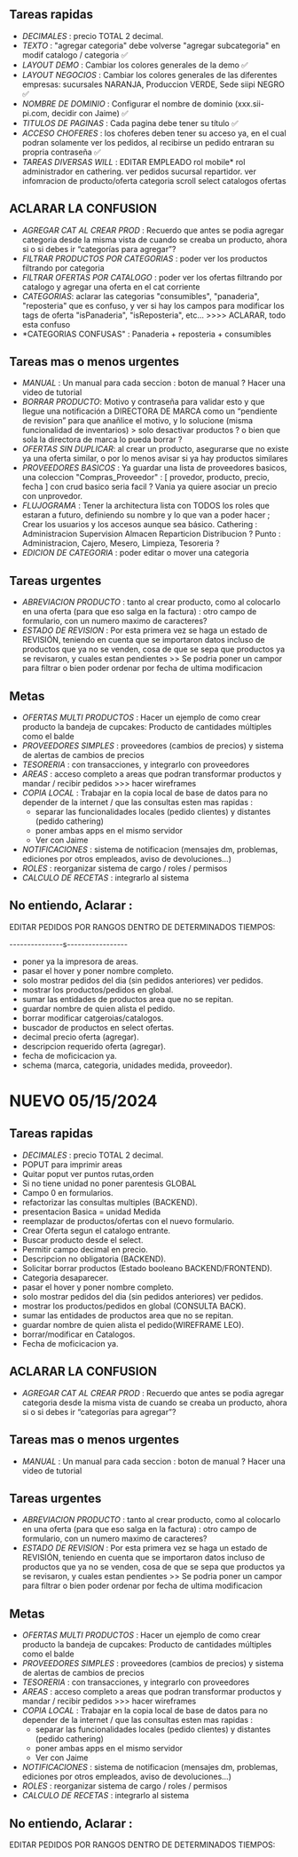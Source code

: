 ## Tareas rapidas

- _DECIMALES_ : precio TOTAL 2 decimal.
- _TEXTO_ : "agregar categoria" debe volverse "agregar subcategoria" en modif catalogo / categoria ✅
- _LAYOUT DEMO_ : Cambiar los colores generales de la demo ✅
- _LAYOUT NEGOCIOS_ : Cambiar los colores generales de las diferentes empresas: sucursales NARANJA, Produccion VERDE, Sede siipi NEGRO ✅
- _NOMBRE DE DOMINIO_ : Configurar el nombre de dominio (xxx.sii-pi.com, decidir con Jaime) ✅
- _TITULOS DE PAGINAS_ : Cada pagina debe tener su título ✅
- _ACCESO CHOFERES_ : los choferes deben tener su acceso ya, en el cual podran solamente ver los pedidos, al recibirse un pedido entraran su propria contraseña ✅
- _TAREAS DIVERSAS WILL_ :
  EDITAR EMPLEADO
  rol mobile\*
  rol administrador en cathering.
  ver pedidos sucursal repartidor.
  ver infomracion de producto/oferta
  categoria scroll
  select catalogos ofertas

## ACLARAR LA CONFUSION

- _AGREGAR CAT AL CREAR PROD_ : Recuerdo que antes se podia agregar categoria desde la misma vista de cuando se creaba un producto, ahora si o si debes ir “categorías para agregar”?
- _FILTRAR PRODUCTOS POR CATEGORIAS_ : poder ver los productos filtrando por categoria
- _FILTRAR OFERTAS POR CATALOGO_ : poder ver los ofertas filtrando por catalogo y agregar una oferta en el cat corriente
- _CATEGORIAS_: aclarar las categorias "consumibles", "panaderia", "reposteria" que es confuso, y ver si hay los campos para modificar los tags de oferta "isPanaderia", "isReposteria", etc... >>>> ACLARAR, todo esta confuso
- \*CATEGORIAS CONFUSAS" : Panaderia + reposteria + consumibles

## Tareas mas o menos urgentes

- _MANUAL_ : Un manual para cada seccion : boton de manual ? Hacer una video de tutorial
- _BORRAR PRODUCTO_: Motivo y contraseña para validar esto y que llegue una notificación a DIRECTORA DE MARCA como un “pendiente de revision” para que anañlice el motivo, y lo solucione (misma funcionalidad de inventarios) > solo desactivar productos ? o bien que sola la directora de marca lo pueda borrar ?
- _OFERTAS SIN DUPLICAR_: al crear un producto, asegurarse que no existe ya una oferta similar, o por lo menos avisar si ya hay productos similares
- _PROVEEDORES BASICOS_ : Ya guardar una lista de proveedores basicos, una coleccion "Compras_Proveedor" : [ provedor, producto, precio, fecha ] con crud basico seria facil ? Vania ya quiere asociar un precio con unprovedor.
- _FLUJOGRAMA_ : Tener la architectura lista con TODOS los roles que estaran a futuro, definiendo su nombre y lo que van a poder hacer ; Crear los usuarios y los accesos aunque sea básico.
  Cathering : Administracion Supervision Almacen Reparticion Distribucion ?
  Punto : Administracion, Cajero, Mesero, Limpieza, Tesoreria ?
- _EDICION DE CATEGORIA_ : poder editar o mover una categoria

## Tareas urgentes

- _ABREVIACION PRODUCTO_ : tanto al crear producto, como al colocarlo en una oferta (para que eso salga en la factura) : otro campo de formulario, con un numero maximo de caracteres?
- _ESTADO DE REVISION_ : Por esta primera vez se haga un estado de REVISIÓN, teniendo en cuenta que se importaron datos incluso de productos que ya no se venden, cosa de que se sepa que productos ya se revisaron, y cuales estan pendientes >> Se podria poner un campor para filtrar o bien poder ordenar por fecha de ultima modificacion

## Metas

- _OFERTAS MULTI PRODUCTOS_ : Hacer un ejemplo de como crear producto la bandeja de cupcakes: Producto de cantidades múltiples como el balde
- _PROVEEDORES SIMPLES_ : proveedores (cambios de precios) y sistema de alertas de cambios de precios
- _TESORERIA_ : con transacciones, y integrarlo con proveedores
- _AREAS_ : acceso completo a areas que podran transformar productos y mandar / recibir pedidos >>> hacer wireframes
- _COPIA LOCAL_ : Trabajar en la copia local de base de datos para no depender de la internet / que las consultas esten mas rapidas :
  - separar las funcionalidades locales (pedido clientes) y distantes (pedido cathering)
  - poner ambas apps en el mismo servidor
  - Ver con Jaime
- _NOTIFICACIONES_ : sistema de notificacion (mensajes dm, problemas, ediciones por otros empleados, aviso de devoluciones...)
- _ROLES_ : reorganizar sistema de cargo / roles / permisos
- _CALCULO DE RECETAS_ : integrarlo al sistema

## No entiendo, Aclarar :

EDITAR PEDIDOS POR RANGOS DENTRO DE DETERMINADOS TIEMPOS:

---------------s-----------------

- poner ya la impresora de areas.
- pasar el hover y poner nombre completo.
- solo mostrar pedidos del dia (sin pedidos anteriores) ver pedidos.
- mostrar los productos/pedidos en global.
- sumar las entidades de productos area que no se repitan.
- guardar nombre de quien alista el pedido.
- borrar modificar catgeroias/catalogos.
- buscador de productos en select ofertas.
- decimal precio oferta (agregar).
- descripcion requerido oferta (agregar).
- fecha de moficicacion ya.
- schema (marca, categoria, unidades medida, proveedor).

# NUEVO 05/15/2024

## Tareas rapidas

- _DECIMALES_ : precio TOTAL 2 decimal.
- POPUT para imprimir areas
- Quitar poput ver puntos rutas,orden
- Si no tiene unidad no poner parentesis GLOBAL
- Campo 0 en formularios.
- refactorizar las consultas multiples (BACKEND).
- presentacion Basica = unidad Medida
- reemplazar de productos/ofertas con el nuevo formulario.
- Crear Oferta segun el catalogo entrante.
- Buscar producto desde el select.
- Permitir campo decimal en precio.
- Descripcion no obligatoria (BACKEND).
- Solicitar borrar productos (Estado booleano BACKEND/FRONTEND).
- Categoria desaparecer.
- pasar el hover y poner nombre completo.
- solo mostrar pedidos del dia (sin pedidos anteriores) ver pedidos.
- mostrar los productos/pedidos en global (CONSULTA BACK).
- sumar las entidades de productos area que no se repitan.
- guardar nombre de quien alista el pedido(WIREFRAME LEO).
- borrar/modificar en Catalogos.
- Fecha de moficicacion ya.

## ACLARAR LA CONFUSION

- _AGREGAR CAT AL CREAR PROD_ : Recuerdo que antes se podia agregar categoria desde la misma vista de cuando se creaba un producto, ahora si o si debes ir “categorías para agregar”?

## Tareas mas o menos urgentes

- _MANUAL_ : Un manual para cada seccion : boton de manual ? Hacer una video de tutorial

## Tareas urgentes

- _ABREVIACION PRODUCTO_ : tanto al crear producto, como al colocarlo en una oferta (para que eso salga en la factura) : otro campo de formulario, con un numero maximo de caracteres?
- _ESTADO DE REVISION_ : Por esta primera vez se haga un estado de REVISIÓN, teniendo en cuenta que se importaron datos incluso de productos que ya no se venden, cosa de que se sepa que productos ya se revisaron, y cuales estan pendientes >> Se podria poner un campor para filtrar o bien poder ordenar por fecha de ultima modificacion

## Metas

- _OFERTAS MULTI PRODUCTOS_ : Hacer un ejemplo de como crear producto la bandeja de cupcakes: Producto de cantidades múltiples como el balde
- _PROVEEDORES SIMPLES_ : proveedores (cambios de precios) y sistema de alertas de cambios de precios
- _TESORERIA_ : con transacciones, y integrarlo con proveedores
- _AREAS_ : acceso completo a areas que podran transformar productos y mandar / recibir pedidos >>> hacer wireframes
- _COPIA LOCAL_ : Trabajar en la copia local de base de datos para no depender de la internet / que las consultas esten mas rapidas :
  - separar las funcionalidades locales (pedido clientes) y distantes (pedido cathering)
  - poner ambas apps en el mismo servidor
  - Ver con Jaime
- _NOTIFICACIONES_ : sistema de notificacion (mensajes dm, problemas, ediciones por otros empleados, aviso de devoluciones...)
- _ROLES_ : reorganizar sistema de cargo / roles / permisos
- _CALCULO DE RECETAS_ : integrarlo al sistema

## No entiendo, Aclarar :

EDITAR PEDIDOS POR RANGOS DENTRO DE DETERMINADOS TIEMPOS:
